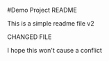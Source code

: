 #Demo Project README

This is a simple readme file v2

CHANGED FILE

I hope this won't cause a conflict
